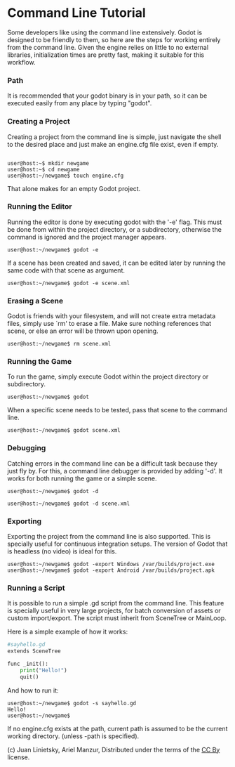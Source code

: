 # Command Line Tutorial

Some developers like using the command line extensively. Godot is designed to be friendly to them, so here are the steps for working entirely from the command line. Given the engine relies on little to no external libraries, initialization times are pretty fast, making it suitable for this workflow.

### Path

It is recommended that your godot binary is in your path, so it can be executed easily from any place by typing "godot".

### Creating a Project

Creating a project from the command line is simple, just navigate the shell to the desired place and just make an engine.cfg file exist, even if empty.

```

user@host:~$ mkdir newgame
user@host:~$ cd newgame
user@host:~/newgame$ touch engine.cfg

```

That alone makes for an empty Godot project.

### Running the Editor

Running the editor is done by executing godot with the '-e' flag. This must be done from within the project directory, or a subdirectory, otherwise the command is ignored and the project manager appears.

```
user@host:~/newgame$ godot -e
```

If a scene has been created and saved, it can be edited later by running the same code with that scene as argument.

```
user@host:~/newgame$ godot -e scene.xml
```

### Erasing a Scene

Godot is friends with your filesystem, and will not create extra metadata files, simply use ´rm' to erase a file. Make sure nothing references that scene, or else an error will be thrown upon opening.

```
user@host:~/newgame$ rm scene.xml
```

### Running the Game

To run the game, simply execute Godot within the project directory or subdirectory.

```
user@host:~/newgame$ godot
```

When a specific scene needs to be tested, pass that scene to the command line.

```
user@host:~/newgame$ godot scene.xml
```

### Debugging

Catching errors in the command line can be a difficult task because they just fly by. For this, a command line debugger is provided by adding '-d'. It works for both running the game or a simple scene.

```
user@host:~/newgame$ godot -d
```

```
user@host:~/newgame$ godot -d scene.xml
```

### Exporting

Exporting the project from the command line is also supported. This is specially useful for continuous integration setups. The version of Godot that is headless (no video) is ideal for this.

```
user@host:~/newgame$ godot -export Windows /var/builds/project.exe
user@host:~/newgame$ godot -export Android /var/builds/project.apk
```

### Running a Script

It is possible to run a simple .gd script from the command line. This feature is specially useful in very large projects, for batch conversion of assets or custom import/export.
The script must inherit from SceneTree or MainLoop. 

Here is a simple example of how it works:


```python
#sayhello.gd
extends SceneTree

func _init():
    print("Hello!")
    quit()
```

And how to run it:

```
user@host:~/newgame$ godot -s sayhello.gd
Hello!
user@host:~/newgame$ 
```

If no engine.cfg exists at the path, current path is assumed to be the current working directory. (unless -path is specified).






(c) Juan Linietsky, Ariel Manzur, Distributed under the terms of the [CC By](https://creativecommons.org/licenses/by/3.0/legalcode) license.
